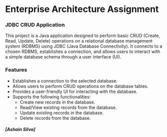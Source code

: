 
# Enterprise Architecture Assignment

### JDBC CRUD Application

This project is a Java application designed to perform basic CRUD (Create, Read, Update, Delete) operations on a relational database management 
system (RDBMS) using JDBC (Java Database Connectivity). It connects to a chosen RDBMS, establishes a connection, and allows users to interact with a 
simple database schema through a user interface (UI).

### Features

- Establishes a connection to the selected database.
- Allows users to perform CRUD operations on the database tables.
- Provides a user-friendly UI for interacting with the database.
- Supports the following functionalities:
  - Create new records in the database.
  - Read/View existing records from the database.
  - Update existing records in the database.
  - Delete records from the database.


##### [Ashain Silva]
